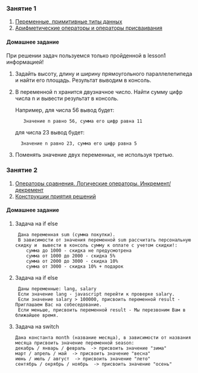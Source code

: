 ### Занятие 1
1. [Переменные, примитивные типы данных](lesson1/js/data-types.js)
2. [Арифметические операторы и операторы присваивания](lesson1/js/operators.js)

#### Домашнее задание
При решении задач пользуемся только пройденной в lesson1 информацией! 
1. Задайть высоту, длину и ширину прямоугольного параллелепипеда и найти его площадь. 
Результат выводим в консоль.
2. В переменной n хранится двузначное число. Найти сумму цифр числа n и вывести результат в консоль. 
    
    Например, для числа 56 вывод будет:
         
          Значение n равно 56, сумма его цифр равна 11
    
    для числа 23 вывод будет:
         
         Значение n равно 23, сумма его цифр равна 5
3.  Поменять значение двух переменных, не используя третью.

### Занятие 2
1. [Операторы сравнения. Логические операторы. Инкремент/декремент](lesson1/js/data-types.js)
2. [Конструкции приятия решений](lesson2/js)

#### Домашнее задание
1. Задача на if else

        Дана переменная sum (сумма покупки).
        В зависимости от значения переменной sum рассчитать персональную скидку и  вывести в консоль сумму к оплате с учетом скидки!:
           сумма до 1000 - скидка не предусмотрена
           сумма от 1000 до 2000 - скидка 5%
           сумма от 2000 до 3000 - скидка 10%
           сумма от 3000 - скидка 10% + подарок
           
2. Задача на if else

        Даны переменные: lang, salary
        Eсли значение lang - javascript перейти к проверке salary.
        Eсли значение salary > 100000, присвоить переменной result - Приглашаем Вас на собеседование.
        Eсли меньше, присвоить переменной result - Мы перезвоним Вам в ближайшее время.
        
3. Задача на switch
      
       Дана константа month (название месяца), в зависимости от названия месяца присвоить значение переменной season:
       декабрь / январь / февраль  -> присвоить значение "зима"    
       март / апрель / май  -> присвоить значение "весна"    
       июнь / июль / август  -> присвоить значение "лето"    
       сентябрь / окрябрь / ноябрь  -> присвоить значение "осень"
       
